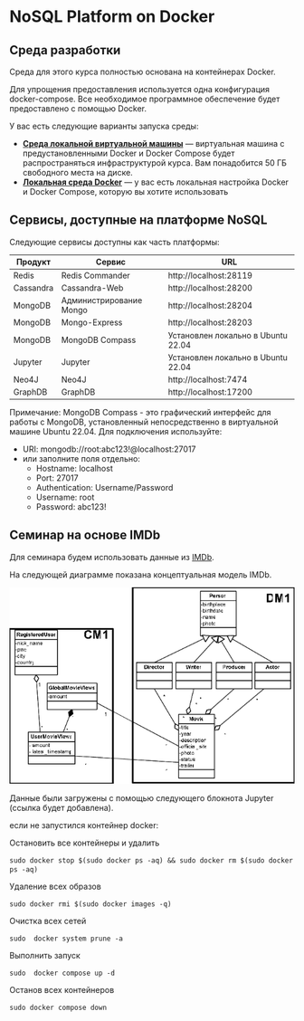 # NoSQL Platform on Docker

## Среда разработки
Среда для этого курса полностью основана на контейнерах Docker.

Для упрощения предоставления используется одна конфигурация docker-compose. Все необходимое программное обеспечение будет предоставлено с помощью Docker.

У вас есть следующие варианты запуска среды:

* [**Среда локальной виртуальной машины**](./LocalVirtualMachine.md) — виртуальная машина с предустановленными Docker и Docker Compose будет распространяться инфраструктурой курса. Вам понадобится 50 ГБ свободного места на диске.
* [**Локальная среда Docker**](./LocalDocker.md) — у вас есть локальная настройка Docker и Docker Compose, которую вы хотите использовать

## Сервисы, доступные на платформе NoSQL
Следующие сервисы доступны как часть платформы:

 | Продукт | Сервис | URL |
|---------|---------|-------|
| Redis | Redis Commander | http://localhost:28119 |
| Cassandra | Cassandra-Web | http://localhost:28200 |
| MongoDB | Администрирование Mongo | http://localhost:28204 |
| MongoDB | Mongo-Express | http://localhost:28203 |
| MongoDB | MongoDB Compass | Установлен локально в Ubuntu 22.04 |
| Jupyter | Jupyter | Установлен локально в Ubuntu 22.04 |
| Neo4J | Neo4J | http://localhost:7474 |
| GraphDB | GraphDB | http://localhost:17200 |

Примечание: MongoDB Compass - это графический интерфейс для работы с MongoDB, установленный непосредственно в виртуальной машине Ubuntu 22.04. Для подключения используйте:
- URI: mongodb://root:abc123!@localhost:27017
- или заполните поля отдельно:
  * Hostname: localhost
  * Port: 27017
  * Authentication: Username/Password
  * Username: root
  * Password: abc123!


## Семинар на основе IMDb

Для семинара будем использовать данные из [IMDb](https://www.imdb.com/).

На следующей диаграмме показана концептуальная модель IMDb.

![Alt ​​Image Text](./images/IMDB-domain-and-context-data-model.png "Lightsail Homepage")

Данные были загружены с помощью следующего блокнота Jupyter (ссылка будет добавлена).

если не запустился контейнер docker:


Остановить все контейнеры и удалить

```
sudo docker stop $(sudo docker ps -aq) && sudo docker rm $(sudo docker ps -aq)
```

Удаление всех образов

```
sudo docker rmi $(sudo docker images -q)
```

Очистка всех сетей

```
sudo  docker system prune -a
```

Выполнить запуск  

```
sudo  docker compose up -d
```

Останов всех контейнеров

```
sudo docker compose down
```
